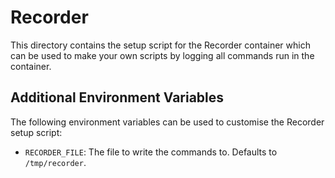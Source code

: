 # Recorder

This directory contains the setup script for the Recorder container which can be used to make your own scripts by logging all commands run in the container.

## Additional Environment Variables

The following environment variables can be used to customise the Recorder setup script:

- `RECORDER_FILE`: The file to write the commands to. Defaults to `/tmp/recorder`.

